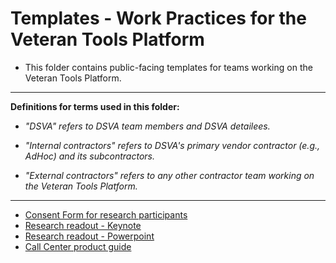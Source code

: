 # Templates - Work Practices for the Veteran Tools Platform

* This folder contains public-facing templates for teams working on the Veteran Tools Platform.

<hr>

**Definitions for terms used in this folder:**

* *"DSVA" refers to DSVA team members and DSVA detailees.*

* *"Internal contractors" refers to DSVA's primary vendor contractor (e.g., AdHoc) and its subcontractors.*

* *"External contractors" refers to any other contractor team working on the Veteran Tools Platform.*

<hr>

* [Consent Form for research participants](va-consent-form-generic.docx)
* [Research readout - Keynote](research-readout-generic.key)
* [Research readout - Powerpoint](research-readout-generic.pptx)
* [Call Center product guide](sample-product-guide.pdf)
